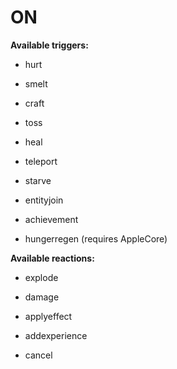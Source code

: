 ON
==
**Available triggers:**

- hurt

- smelt

- craft

- toss

- heal

- teleport

- starve

- entityjoin

- achievement

- hungerregen (requires AppleCore)

**Available reactions:**

- explode

- damage

- applyeffect

- addexperience

- cancel
